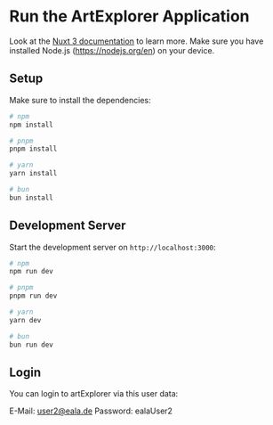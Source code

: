 # Run the ArtExplorer Application

Look at the [Nuxt 3 documentation](https://nuxt.com/docs/getting-started/introduction) to learn more.
Make sure you have installed Node.js (https://nodejs.org/en) on your device.

## Setup

Make sure to install the dependencies:

```bash
# npm
npm install

# pnpm
pnpm install

# yarn
yarn install

# bun
bun install
```

## Development Server

Start the development server on `http://localhost:3000`:

```bash
# npm
npm run dev

# pnpm
pnpm run dev

# yarn
yarn dev

# bun
bun run dev
```

## Login 

You can login to artExplorer via this user data:

E-Mail: user2@eala.de
Password: ealaUser2
